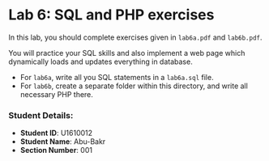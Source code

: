 # Lab 6: SQL and PHP exercises

In this lab, you should complete exercises given in `lab6a.pdf` and `lab6b.pdf`.

You will practice your SQL skills and also implement a web page which dynamically loads and updates everything in database.

- For `lab6a`, write all you SQL statements in a `lab6a.sql` file.
- For `lab6b`, create a separate folder within this directory, and write all necessary PHP there.


### Student Details:

- **Student ID**: U1610012
- **Student Name**: Abu-Bakr
- **Section Number**: 001
